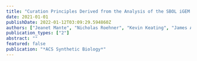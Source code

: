 ```yaml
---
title: "Curation Principles Derived from the Analysis of the SBOL iGEM Data Set"
date: 2021-01-01
publishDate: 2022-01-12T03:09:29.594860Z
authors: ["Jeanet Mante", "Nicholas Roehner", "Kevin Keating", "James Alastair McLaughlin", "Eric Young", "Jacob Beal", "Chris J Myers"]
publication_types: ["2"]
abstract: ""
featured: false
publication: "*ACS Synthetic Biology*"
---
```


